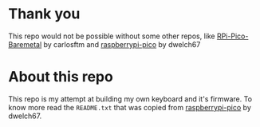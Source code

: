 # Thank you 
This repo would not be possible without some other repos, like 
[RPi-Pico-Baremetal](https://github.com/carlosftm/RPi-Pico-Baremetal/) by carlosftm
and 
[raspberrypi-pico](https://github.com/dwelch67/raspberrypi-pico) by dwelch67

# About this repo 
This repo is my attempt at building my own keyboard and it's firmware.
To know more read the `README.txt` that was copied from [raspberrypi-pico](https://github.com/dwelch67/raspberrypi-pico) by dwelch67.
